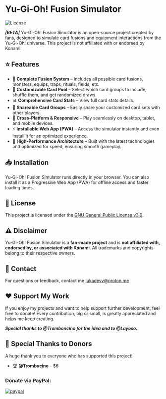 # Yu-Gi-Oh! Fusion Simulator

![License](https://img.shields.io/badge/License-GNU%20GPL%20v3-blue.svg)

_**[BETA]**_ Yu-Gi-Oh! Fusion Simulator is an open-source project created by fans, designed to simulate card fusions and equipment interactions from the Yu-Gi-Oh! universe. This project is not affiliated with or endorsed by Konami.

## ⭐ Features

- 🎴 **Complete Fusion System** – Includes all possible card fusions, monsters, equips, traps, rituals, fields, etc.
- 🎲 **Customizable Card Pool** – Select which card groups to include, shuffle them, and get randomized draws.
- 📊 **Comprehensive Card Stats** – View full card stats details.
- 🔄 **Shareable Card Groups** – Easily share your customized card sets with other players.
- 📱 **Cross-Platform & Responsive** – Play seamlessly on desktop, tablet, and mobile devices.
- ⚡ **Installable Web App (PWA)** – Access the simulator instantly and even install it for an optimized experience.
- 🚀 **High-Performance Architecture** – Built with the latest technologies and optimized for speed, ensuring smooth gameplay.

## 📥 Installation

Yu-Gi-Oh! Fusion Simulator runs directly in your browser. You can also install it as a Progressive Web App (PWA) for offline access and faster loading times.

## 📜 License

This project is licensed under the [GNU General Public License v3.0](https://www.gnu.org/licenses/gpl-3.0.html).

## ⚠️ Disclaimer

Yu-Gi-Oh! Fusion Simulator is a **fan-made project** and is **not affiliated with, endorsed by, or associated with Konami**. All trademarks and copyrights belong to their respective owners.

## 📧 Contact

For questions or feedback, contact me lukadevv@proton.me

## ❤️ Support My Work

If you enjoy my projects and want to help support further development, feel free to donate! Every contribution, big or small, is greatly appreciated and helps me keep creating.

_**Special thanks to @Tromboncino for the idea and to @Layoso.**_

## 🙌 Special Thanks to Donors  

A huge thank you to everyone who has supported this project!  

- 🏆 **@Trombocino** – $6 

### Donate via PayPal:

[![paypal](https://www.paypalobjects.com/en_US/i/btn/btn_donateCC_LG.gif)](https://www.paypal.com/donate/?hosted_button_id=F4ZRZT3AUZ4MS)
